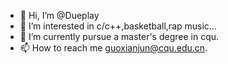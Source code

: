 - 👋 Hi, I’m @Dueplay
- 👀 I’m interested in c/c++,basketball,rap music...
- 🌱 I’m currently pursue a master's degree in cqu.
- 📫 How to reach me guoxianjun@cqu.edu.cn.

<!---
Dueplay/Dueplay is a ✨ special ✨ repository because its `README.md` (this file) appears on your GitHub profile.
You can click the Preview link to take a look at your changes.
--->

